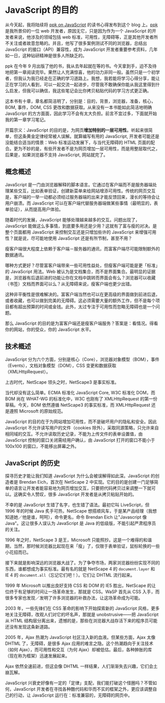 # JavaScript 的目的

从今天起，我将陆续将 [ppk on JavaScript][0] 的读书心得发布到这个 blog 上。[ppk][1] 是我所景仰的一位 web 开发者，原因无它，只是因为作为一个 JavaScript 的开发者来说，他涉及的领域包括 web 标准，可用性，无障碍等，正是其他开发者所不关注或者故意忽略的。并且，他写了很多案例测试不同的浏览器，总结出 JavaScript 的接口（API）兼容性，成为 JavaScript 开发者重要参考资料，几年如一日，这种钻研精神是很多人所缺乏的。

ppk 在今年 9 月出版了他的书，我从去年起就在等的书。今天拿到手，迫不及待地把第一章阅读完毕。果然让人充满惊喜，他的功力非同一般。虽然只是一个初学者，但我认为我已经走在正确的学习道路上。我想，我若能将学习心得分享，能让正在学习的人看到，可以一起交流一起进步，尽管我不敢确保你能从我这里得到什么启发，但我可以确信，我这些笔记会比你拷贝粘贴代码的学习方式更正确。

这本书有十章，章名都简洁明了，分别是：目的，背景，浏览器，准备，核心，BOM, 事件，DOM, CSS 更改和数据获取。从来没有一本书能如此简洁地明确 JavaScript 的方方面面，因此学习不会有太大负担。前言不宜过多，下面就开始我的第一章学习笔记。

开篇宗义：JavaScript 的目的是，为网页**增加特别的一层可用性**。听起来很简单，但这条黄金定律经常被人误解。就算编写有用的 JavaScript, 开发者可能还是没能结合适当的情景：Web 标准运动发展下，与当代无障碍的 HTML 页面的配合。更为不妙的是，有些开发者不是为网页增加一层可用性，而是用整层取代之，后果是，如果浏览器不支持 JavaScript, 网站就完了。

## 概念概述

JavaScript 是一门由浏览器解释的脚本语言。它通过在客户端而不是服务器端处理某些交互，比如表单验证，创建新菜单来给网站增添可用性。传统的网页交互是，客户端的一举一动都必须经过服务器端的出来才能反馈回来，漫长的等待会让用户崩溃。而 JavaScript 可以在客户端代替服务器端做某些事情（最明显的，表单验证），从而提高用户体验。

随着时代的发展，JavaScript 能够处理越来越多的交互。问题出现了，JavaScript 能做这么多事情，到底要多用还是少用？这就有了富与瘦的对决。是整个页面都用 JavaScript 来控制交互还是只增加些许的 JavaScript 来增强可用性？就是说，尽可能地使用 JavaScript 还是有所节制，甚至不用？

瘦客户端很大程度上依赖于客户端－服务器的通讯，而富客户端尽可能限制额外的数据通讯。

哪种方式更好？尽管富客户端带来一些可用性益处，但瘦客户端可能是更「标准」的 JavaScript 用法。Web 被认为是文档集合，而不是界面集合。最明显的证据是，浏览器有后退前进的功能让你在文档中跳转而界面会有么？浏览器可以收藏（书签）文档而界面可以么？从无障碍来说，瘦客户端也更少出错。

这种非平衡性是很难解决的。富客户端当然也可以在更高级的界面做到前进后退，或者收藏，也可以做到完美的无障碍。这必须需要大量的额外工作，但不是每个项目都有超出预算的时间或金钱。此外，太过专注于可用性而忽略无障碍也是一个问题。

那么 JavaScript 的目的是为富客户端还是瘦客户端服务？答案是：看情况。得看你的网站，你的受众，你的 JavaScript 水平。

## 技术概述

JavaScript 分为六个方面，分别是核心（Core），浏览器对象模型（BOM），事件（Events），文档对象模型（DOM），CSS 变更和数据获取（XMLHttpRequest）。

上古时代，NetScape 领头之时，NetScape3 是事实标准。

当代却没有这么简单。ECMA 标准化 JavaScript Core, W3C 标准化 DOM，而 BOM 尚在 WHAT-WG 的标准化中，W3C 也刚有了 XMLHttpRequest 的第一份草稿。今天，BOM 依然遵循 NetScape3 的事实标准，而 XMLHttpRequest 还是遵照 Microsoft 的原始规范。

JavaScript 的目的在于为网站增加可用性，而不是破坏用户的隐私和安全。因此 JavaScript 不允许读写用户的文件（cookies 除外），采取同源策略，只允许来自相同域的交互。不允许读取历史记录，不能为上传文件的表单设置值，由 JavaScript 控制的窗口关闭需经用户确认，由 JavaScript 打开的窗口不能小于 100x100 的窗口，不能移出屏幕之外。

## JavaScript 的历史

探寻历史才能让我们知道 JavaScript 为什么会被误解得如此深。JavaScript 的创造者是 Brendan Eich，首次在 NetScape 2 中实现。它的目的是创建一门足够简单的语言让开发者能容易地为网页增加交互，只要把代码拷贝过来调整一下就可以。这确实令人赞叹，很多 JavaScript 开发者是从拷贝粘贴开始的。

不幸的是 JavaScript 生错了名字，也生错了语法。最初它叫 LiveScript，但 1996 年的时候 Java 炙手可热，NetScape 想搭顺风车，于是某产品经理（我想知道她／他是谁，呵呵），命令更名，命令 Brendan Eich 让"Javascript 像 Java"。这让很多人误认为 JavaScript 是 Java 的低级版，不能引起严肃程序员的关注。

1996 年之时，NetScape 3 是王，Microsoft 只能照抄。这是一个难得的和谐期，当然，那时候浏览器比起现在来「瘦」了，仅限于表单验证，鼠标轮换的一些小花招而已。

接下来就是影响深远的浏览器大战了。为了争夺市场，两家浏览器纷纷实现不同的东西，谁都想成为事实标准。最有名的就是 NetScape 4 的 `document.layer` 和 IE 4 的 `document.all`（忘记它们吧！）。它们让 DHTML 流行起来。

1999 年 Microsoft 以推出良好支持 CSS 和 DOM 的 IE5 胜出，NetScape 的让位终于有足够的时间让一场革命发生，那就是 CSS。WaSP 首先从 CSS 入手，而很多专家也发现／发明了许多浏览器的补救办法，让这场革命成为可能。

2003 年，一些先锋们在 CSS 革命的影响下开始探索新的 JavaScript 风格，更多地关注无障碍，改观人们对它的坏名声，那就是 unobstrusive——把 JavaScript 从 HTML 结构层分离出来，遗憾的是，那些在浏览器大战存活下来的程序员可能还没有发现这条新道路。

2005 年，Ajax 热潮为 JavaScript 社区注入新的血液。但某些方面，Ajax 太像 DHTML 了，无障碍，是很多 Ajax 应用的难言之隐。这个热潮趋向于关注技术（如何 Ajax），而可用性和交互（为何 Ajax）却被低估。最后，各种肿胀的库（现在称为框架）迅速发展起来。

Ajax 依然全速前进，但这会像 DHTML 一样结果，人们渐渐失去兴趣，它们会土崩瓦解。

JavaScript 兴衰史好像有一定的「定律」支配，我们能打破这个怪圈吗？不管如何，JavaScript 开发者在寻找各种酷代码和华而不实的框架之外，更应该调整自己的行动，让 JavaScript 运行在：标准兼容的，无障碍的网页中。

[0]: http://www.quirksmode.org/book/
[1]: http://www.quirksmode.org/
